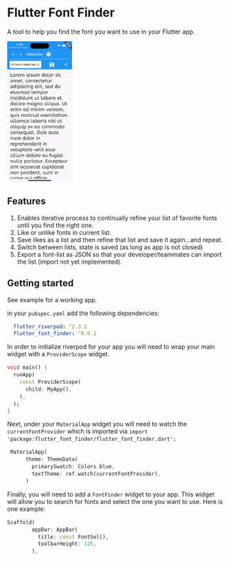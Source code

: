 # Flutter Font Finder
A tool to help you find the font you want to use in your Flutter app.

<img src="img/readme.gif" width="30%" height="30%"/>

## Features
1. Enables iterative process to continually refine your list of favorite fonts until you find the right one.
2. Like or unlike fonts in current list.
3. Save likes as a list and then refine that list and save it again...and repeat.
4. Switch between lists, state is saved (as long as app is not closed)
5. Export a font-list as JSON so that your developer/teammates can import the list (import not yet implemented).

## Getting started
See example for a working app.

in your `pubspec.yaml` add the following dependencies:
```yaml
  flutter_riverpod: ^2.3.2
  flutter_font_finder: ^0.0.1
```

In order to initialize riverpod for your app you will need to wrap your main widget with a `ProviderScope` widget.
```dart
void main() {
  runApp(
    const ProviderScope(
      child: MyApp(),
    ),
  );
}
```

Next, under your `MaterialApp` widget you will need to watch the `currentFontProvider` which is imported via `import 'package:flutter_font_finder/flutter_font_finder.dart';`

```dart
 MaterialApp(
      theme: ThemeData(
        primarySwatch: Colors.blue,
        textTheme: ref.watch(currentFontProvider),
      )
```

Finally, you will need to add a `FontFinder` widget to your app. This widget will allow you to search for fonts and select the one you want to use. Here is one example:

```dart
Scaffold(
        appBar: AppBar(
          title: const FontSel(),
          toolbarHeight: 125,
        ),
```
